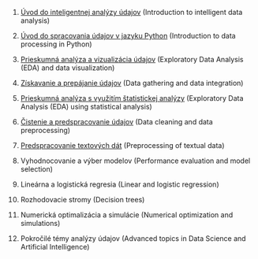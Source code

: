 1. [Úvod do inteligentnej analýzy údajov](https://docs.google.com/presentation/d/1y-W6Ob27k5mHQTAYv5WpTh0mvr3itGlc6AKWfxilk6E/edit#slide=id.g979e16bf5c_1_0) (Introduction to intelligent data analysis)

2. [Úvod do spracovania údajov v jazyku Python](https://docs.google.com/presentation/d/1p7AhpWEbXL39NVJqgpVW4_Hmcw-o0Sv9SJ6Scc9bzpk/edit#slide=id.g97a2241edc_1_0) (Introduction to data processing in Python)

3. [Prieskumná analýza a vizualizácia údajov](https://docs.google.com/presentation/d/1gPvdBhNa9eOSf-4UmWbrq1tTE7YdomHaZlQ9lTZBMt0/edit?usp=sharing) (Exploratory Data Analysis (EDA) and data visualization)

4. [Získavanie a prepájanie údajov](https://docs.google.com/presentation/d/1YhAR1yO0s_3r4PkfAlE5mRcUsipmjAWN77foZ07VJnE/edit#slide=id.p) (Data gathering and data integration)

5. [Prieskumná analýza s využitím štatistickej analýzy](https://docs.google.com/presentation/d/1HO54c72EHcpQBIKXsMCCzAZlkYQKFM-TcIpgYWOmZQM/edit?usp=sharing) (Exploratory Data Analysis (EDA) using statistical analysis)

6. [Čistenie a predspracovanie údajov](https://docs.google.com/presentation/d/1cfbf-hoOWshFUbNqiuOMhwL5OaZFUmNyGCB0ukVJv2w/edit?usp=sharing) (Data cleaning and data preprocessing)

7. [Predspracovanie textových dát](https://docs.google.com/presentation/d/1Icrm8pmI3MIpSPYns2c4HZ9p_D7jJPlmBHerG8CvVZ0/edit?usp=sharing) (Preprocessing of textual data)

8. Vyhodnocovanie a výber modelov (Performance evaluation and model selection)

9. Lineárna a logistická regresia (Linear and logistic regression)

10. Rozhodovacie stromy (Decision trees)

11. Numerická optimalizácia a simulácie (Numerical optimization and simulations)

12. Pokročilé témy analýzy údajov (Advanced topics in Data Science and Artificial Intelligence)
